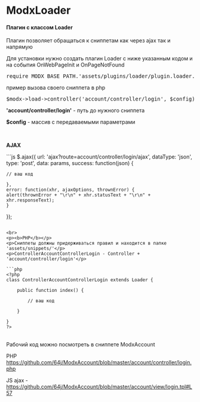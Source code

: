 # ModxLoader

<h4>Плагин с классом Loader</h4>

<p>Плагин позволяет обращаться к сниппетам как через ajax так и напрямую</p>
<p>Для установки нужно создать плагин Loader с ниже указанным кодом и на события OnWebPageInit и OnPageNotFound</p>
<pre>
require MODX_BASE_PATH.'assets/plugins/loader/plugin.loader.php';
</pre>

<p>
пример вызова своего сниппета в php
</p>
<pre>
$modx->load->controller('account/controller/login', $config);
</pre>
<p>
<b>'account/controller/login'</b> - путь до нужного сниппета
</p>
<p>
<p><b>$config</b> - массив с передаваемыми параметрами
</p>

<br>
<p><b>AJAX</b></p>
```js
$.ajax({
    url: 'ajax?route=account/controller/login/ajax',
    dataType: 'json',
    type: 'post',
    data: params,
    success: function(json) {

	// ваш код

    },
    error: function(xhr, ajaxOptions, thrownError) {
	alert(thrownError + "\r\n" + xhr.statusText + "\r\n" + xhr.responseText);
    }
});
```

<br>
<p><b>PHP</b></p>
<p>Сниппеты должны придерживаться правил и находится в папке 'assets/snippets/'</p>
<p>ControllerAccountControllerLogin - Controller + 'account/controller/login'</p>

```php
<?php
class ControllerAccountControllerLogin extends Loader {

	public function index() {
	
		// ваш код
		
	}
	
}
?>
```
<br>
Рабочий код можно посмотреть в сниппете ModxAccount

PHP https://github.com/64j/ModxAccount/blob/master/account/controller/login.php

JS ajax - https://github.com/64j/ModxAccount/blob/master/account/view/login.tpl#L57
